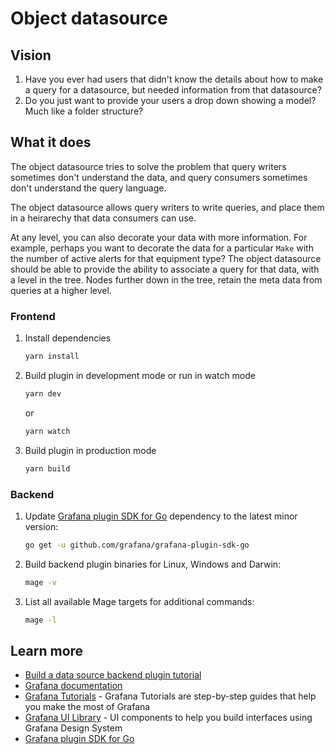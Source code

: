# Object datasource
## Vision
1. Have you ever had users that didn't know the details about how to make a query for a datasource, but needed information from that datasource?
2. Do you just want to provide your users a drop down showing a model? Much like a folder structure? 

## What it does

The object datasource tries to solve the problem that query writers sometimes don't understand the data, and query consumers sometimes don't understand the query language. 

The object datasource allows query writers to write queries, and place them in a heirarechy that data consumers can use. 



At any level, you can also decorate your data with more information. For example, perhaps you want to decorate the data for a particular `Make` with the number of active alerts for that equipment type? The object datasource should be able to provide the ability to associate a query for that data, with a level in the tree. Nodes further down in the tree, retain the meta data from queries at a higher level. 

### Frontend

1. Install dependencies

   ```bash
   yarn install
   ```

2. Build plugin in development mode or run in watch mode

   ```bash
   yarn dev
   ```

   or

   ```bash
   yarn watch
   ```

3. Build plugin in production mode

   ```bash
   yarn build
   ```

### Backend

1. Update [Grafana plugin SDK for Go](https://grafana.com/docs/grafana/latest/developers/plugins/backend/grafana-plugin-sdk-for-go/) dependency to the latest minor version:

   ```bash
   go get -u github.com/grafana/grafana-plugin-sdk-go
   ```

2. Build backend plugin binaries for Linux, Windows and Darwin:

   ```bash
   mage -v
   ```

3. List all available Mage targets for additional commands:

   ```bash
   mage -l
   ```

## Learn more

- [Build a data source backend plugin tutorial](https://grafana.com/tutorials/build-a-data-source-backend-plugin)
- [Grafana documentation](https://grafana.com/docs/)
- [Grafana Tutorials](https://grafana.com/tutorials/) - Grafana Tutorials are step-by-step guides that help you make the most of Grafana
- [Grafana UI Library](https://developers.grafana.com/ui) - UI components to help you build interfaces using Grafana Design System
- [Grafana plugin SDK for Go](https://grafana.com/docs/grafana/latest/developers/plugins/backend/grafana-plugin-sdk-for-go/)
